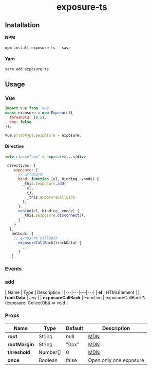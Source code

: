 <h1 align="center">exposure-ts</h1>

## Installation

#### NPM
```javascript
npm install exposure-ts --save
```
#### Yarn
```javascript
yarn add exposure-ts
```

## Usage

### Vue
```javascript
import Vue from 'vue'
const exposure = new Exposure({
  threshold: [0.5], 
  one: false
});

Vue.prototype.$exposure = exposure;

```

#### Directive
```html
<div class="box" v-exposure>...</div>
```

```javascript
 directives: {
    exposure: {
      // 指令的定义
      bind: function (el, binding, vnode) {
        _this.$exposure.add(
          el,
          {},
          _this.exposureCallBack
        );
      },
      unbind(el, binding, vnode) {
        _this.$exposure.disconnect();
      }
    }
  },
   methods: {
    // exposure callBack
      exposureCallBack(trackData) {
        ...
      }
   }
```


### Events 

### add

| Name  | Type  | Description  |
|---|---|---|---|
| **el** | HTMLElement |
| **trackData**  | any  |
| **exposureCallBack** | Function | exposureCallBack?: (exposure: CollectObj) => void |


### Props

| Name  | Type  | Default  | Description  |
|---|---|---|---|
| **root** |  String | null  |  [MDN](https://developer.mozilla.org/en-US/docs/Web/API/Intersection_Observer_API#Intersection_observer_options) |
| **rootMargin**  | String  |  "0px" | [MDN](https://developer.mozilla.org/en-US/docs/Web/API/Intersection_Observer_API#Intersection_observer_options)  |
| **threshold** | Number[] | 0 | [MDN](https://developer.mozilla.org/en-US/docs/Web/API/Intersection_Observer_API#Intersection_observer_options)|
| **once** | Boolean | false | Open only one exposure |